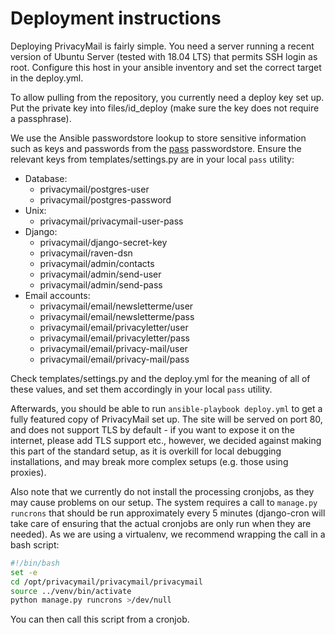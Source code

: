 # Deployment instructions

Deploying PrivacyMail is fairly simple. You need a server running a recent version of Ubuntu Server (tested with 18.04 LTS) that permits SSH login as root. Configure this host in your ansible inventory and set the correct target in the deploy.yml.

To allow pulling from the repository, you currently need a deploy key set up. Put the private key into files/id_deploy (make sure the key does not require a passphrase).

We use the Ansible passwordstore lookup to store sensitive information such as keys and passwords from the [pass](https://www.passwordstore.org/) passwordstore. Ensure the relevant keys from templates/settings.py are in your local `pass` utility:

- Database:
  - privacymail/postgres-user
  - privacymail/postgres-password
- Unix:
  - privacymail/privacymail-user-pass
- Django:
  - privacymail/django-secret-key
  - privacymail/raven-dsn
  - privacymail/admin/contacts
  - privacymail/admin/send-user
  - privacymail/admin/send-pass
- Email accounts:
  - privacymail/email/newsletterme/user
  - privacymail/email/newsletterme/pass
  - privacymail/email/privacyletter/user
  - privacymail/email/privacyletter/pass
  - privacymail/email/privacy-mail/user
  - privacymail/email/privacy-mail/pass

Check templates/settings.py and the deploy.yml for the meaning of all of these values, and set them accordingly in your local `pass` utility.

Afterwards, you should be able to run `ansible-playbook deploy.yml` to get a fully featured copy of PrivacyMail set up. The site will be served on port 80, and does not support TLS by default - if you want to expose it on the internet, please add TLS support etc., however, we decided against making this part of the standard setup, as it is overkill for local debugging installations, and may break more complex setups (e.g. those using proxies).

Also note that we currently do not install the processing cronjobs, as they may cause problems on our setup. The system requires a call to `manage.py runcrons` that should be run approximately every 5 minutes (django-cron will take care of ensuring that the actual cronjobs are only run when they are needed). As we are using a virtualenv, we recommend wrapping the call in a bash script:

```bash
#!/bin/bash
set -e
cd /opt/privacymail/privacymail/privacymail
source ../venv/bin/activate
python manage.py runcrons >/dev/null
```

You can then call this script from a cronjob.
